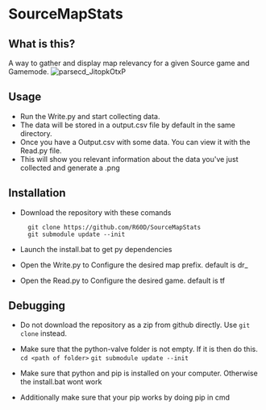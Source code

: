 
# SourceMapStats


## What is this?
A way to gather and display map relevancy for a given Source game and Gamemode.
![parsecd_JitopkOtxP](https://user-images.githubusercontent.com/29761720/216379923-94c30771-f4c8-45ac-81af-e2708c6b1598.png)



## Usage
* Run the Write.py and start collecting data.
* The data will be stored in a output.csv file by default in the same directory.
* Once you have a Output.csv with some data. You can view it with the Read.py file.
* This will show you relevant information about the data you've just collected and generate a .png 

## Installation
* Download the repository with these comands
        
        git clone https://github.com/R60D/SourceMapStats
        git submodule update --init
        
* Launch the install.bat to get py dependencies
* Open the Write.py to Configure the desired map prefix. default is dr_
* Open the Read.py to Configure the desired game. default is tf

## Debugging
* Do not download the repository as a zip from github directly. Use ```git clone``` instead.

* Make sure that the python-valve folder is not empty. If it is then do this.
        ```cd <path of folder>```
        ```git submodule update --init```

* Make sure that python and pip is installed on your computer. Otherwise the install.bat wont work
* Additionally make sure that your pip works by doing pip in cmd
